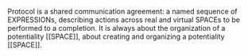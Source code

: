 Protocol is a shared communication agreement: a named sequence of EXPRESSIONs, describing actions across real and virtual SPACEs to be performed to a completion. It is always about the organization of a potentiality [[SPACE]], about creating and organizing a potentiality [[SPACE]].